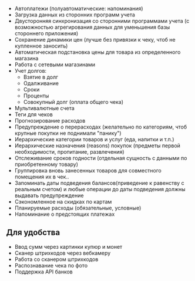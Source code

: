 - Автоплатежи (полуавтоматические: напоминания)
- Загрузка данных из сторонних программ учета
- Двусторонняя синхронизация со сторонними программами учета (с возможностью агрегирования данных для уменьшения базы стороннего приложения)
- Сохранение динамики цен (лучше без привязки к чеку, чтоб не купленное заносить)
- Автоматическая подстановка цены для товара из определенного магазина
- Работа с сетевыми магазинами
- Учет долгов:
    - Взятие в долг
    - Одалживание
    - Сроки
    - Проценты
    - Совокупный долг (оплата общего чека)
- Мультивалютные счета
- Теги для чеков
- Прогнозирование расходов
- Предупреждение о перерасходах (желательно по категориям, чтоб крупные покупки не поднимали "панику")
- Иерархические категории товаров и услуг (еда, напитки и т.п.)
- Иерархические назначения (reasons) покупок (предметы первой необходимости, пропитание, развлечения)
- Отслеживание сроков годности (отдельная сущность с данными по приобретенному товару)
- Группировка вновь занесенных товаров для совместного помещения их в чек..
- Запоминать даты подведения балансов(приведение к равенству с реальным счетом) и любые операции до даты подведения должны выдавать предупреждение
- Сэкономленное на скидках по картам 
- Планируемые расходы (обязательные, условные)
- Напоминание о предстоящих платежах
 
Для удобства
-------------
- Ввод сумм через картинки купюр и монет
- Сканер штрихкодов через вебкамеру
- Работа со сканером штрихкодов
- Распознавание чека по фото
- Поддержка API банков
 
 
 

 
 
 
